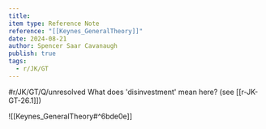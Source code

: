 ```yaml
---
title: 
item type: Reference Note
reference: "[[Keynes_GeneralTheory]]"
date: 2024-08-21
author: Spencer Saar Cavanaugh
publish: true
tags:
  - r/JK/GT
---
```

#r/JK/GT/Q/unresolved  What does 'disinvestment' mean here? (see [[r-JK-GT-26.1]])


![[Keynes_GeneralTheory#^6bde0e]]

